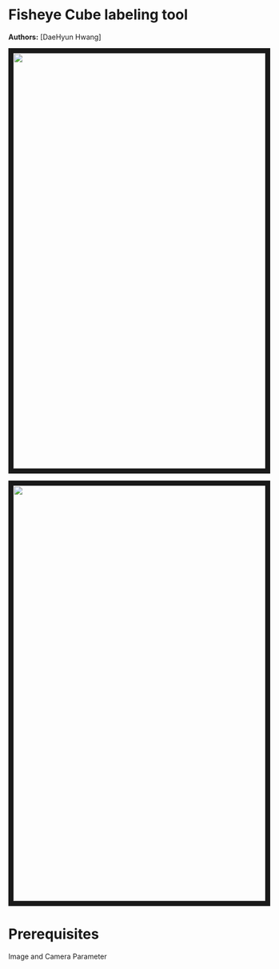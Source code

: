 # Fisheye Cube labeling tool
**Authors:** [DaeHyun Hwang] 

<img src="https://user-images.githubusercontent.com/16742591/65007866-5e058600-d942-11e9-8677-f9d30e901d2e.png" 
width="1450" height="830" border="10" />

<img src="https://user-images.githubusercontent.com/16742591/65007869-5f36b300-d942-11e9-98f7-426b8e67e71e.png" 
width="1450" height="830" border="10" /></a>

# Prerequisites
Image and Camera Parameter



